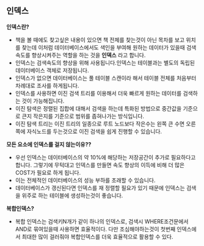 ## 인덱스

**인덱스란?**

* 책을 볼 때에도 찾고싶은 내용이 있으면 책 전체를 찾는것이 아닌 목차를 보고 위치를 찾는데 이처럼 데이터베이스에서도 색인을 부여해 원하는 데이터가 있을때 검색속도를 향상시켜주는 역할을 하는 것을 **인덱스** 라고 합니다.
* 인덱스는 검색속도의 향상을 위해 사용됩니다.인덱스는 테이블과는 별도의 독립된 데이터베이스 객체로 저장됩니다.
* 인덱스가 없으면 데이터베이스는 풀 테이블 스캔이라 해서 테이블 전체를 처음부터 차례대로 조사를 하게됩니다.
* 인덱스를 사용하면 이진 검색 트리를 이용해서 더욱 빠르게 원하는 데이터를 검색하는 것이 가능해집니다.
* 이진 탐색은 정렬된 집합에 대해서 검색을 하는데 특화된 방법으로 중간값을 기준으로 큰지 작은지를 기준으로 범위를 좁혀나가는 방식입니다.
* 이진 탐색 트리는 이진 트리의 일종으로 루트 노드보다 작은수는 왼쪽 큰 수면 오른쪽에  자식노드를 두는것으로 이진 검색을 쉽게 진행할 수 있습니다.

**모든 요소에 인덱스를 걸지 않는이유??**

* 우선 인덱스는 데이터베이스의 약 10%에 해당하는 저장공간이 추가로 필요하다고 합니다. 그렇기에 무턱대고 인덱스를 만들면 속도 향상의 이득에 비해 더 많은 COST가 필요로 하게 됩니다.
* 이는 전체적인 데이터베이스의 성능 부하를 초래할 수 있습니다.
* 데이터베이스가 갱신된다면 인덱스를 재 정렬할 필요가 있기 때문에 인덱스는 검색을 위주로 하는 테이블에 생성하는것이 좋습니다.

**복합인덱스?**

* 복합 인덱스는 검색키N개가 같이 하나의 인덱스로, 검색시 WHERE조건문에서 AND로 묶여있을때 사용하면 효율적이다. 다만 조심해야하는것이 첫번째 인덱스에서 최대한 많이 걸러줘야 복합인덱스를 더욱 효율적으로 활용할 수 있다. 